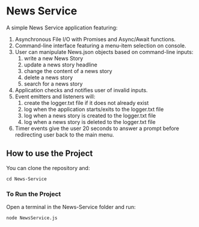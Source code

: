 # News Service

A simple News Service application featuring:

1. Asynchronous File I/O with Promises and Async/Await functions.
2. Command-line interface featuring a menu-item selection on console.
3. User can manipulate News.json objects based on command-line inputs:
   1. write a new News Story
   2. update a news story headline
   3. change the content of a news story
   4. delete a news story
   5. search for a news story
4. Application checks and notifies user of invalid inputs.
5. Event emitters and listeners will:
   1. create the logger.txt file if it does not already exist
   2. log when the application starts/exits to the logger.txt file
   3. log when a news story is created to the logger.txt file
   4. log when a news story is deleted to the logger.txt file
6. Timer events give the user 20 seconds to answer a prompt before redirecting user back to the main menu.

## How to use the Project

You can clone the repository and:

```
cd News-Service
```

### To Run the Project

Open a terminal in the News-Service folder and run:

```
node NewsService.js
```
